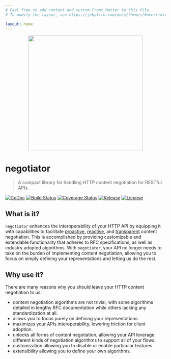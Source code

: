 ```yaml
---
# Feel free to add content and custom Front Matter to this file.
# To modify the layout, see https://jekyllrb.com/docs/themes/#overriding-theme-defaults

layout: home
---
```


<p align="center"><img src="https://user-images.githubusercontent.com/5921929/73627486-ba232b00-4601-11ea-9c45-26e9b31da69d.jpg" width="360"></p>

# negotiator

> A compact library for handling HTTP content negotiation for RESTful APIs.

[![GoDoc][doc-img]][doc] [![Build Status][ci-img]][ci]
[![Coverage Status][coverage-img]][coverage] [![Release][release-img]][release]
[![License][license-img]][license]

## What is it?

`negotiator` enhances the interoperability of your HTTP API by equipping it
with capabilities to facilitate [proactive][rfc7231-3.4.1], 
[reactive][rfc7231-3.4.2], and [transparent][rfc2295] content negotiation. 
This is accomplished by providing customizable and extendable functionality 
that adheres to RFC specifications, as well as industry adopted algorithms. 
With `negotiator`, your API no longer needs to take on the burden of
implementing content negotiation, allowing you to focus on simply defining
your representations and letting us do the rest.

## Why use it?

There are many reasons why you should leave your HTTP content negotiation to us:

- content negotiation algorithms are not trivial, with some algorithms 
  detailed in lengthy RFC documentation while others lacking any
  standardization at all.
- allows you to focus purely on defining your representations.
- maximizes your APIs interoperability, lowering friction for client adoption.
- unlocks all forms of content negotiation, allowing your API leverage
  different kinds of negotiation algorithms to support all of your flows.
- customization allowing you to disable or enable particular features.
- extensibility allowing you to define your own algorithms.

[doc-img]: https://godoc.org/github.com/freerware/negotiator?status.svg
[doc]: https://godoc.org/github.com/freerware/negotiator
[ci-img]: https://travis-ci.com/freerware/negotiator.svg?branch=master
[ci]: https://travis-ci.com/freerware/negotiator
[coverage-img]: https://coveralls.io/repos/github/freerware/negotiator/badge.svg?branch=master
[coverage]: https://coveralls.io/github/freerware/negotiator?branch=master
[license]: https://opensource.org/licenses/Apache-2.0
[license-img]: https://img.shields.io/badge/License-Apache%202.0-blue.svg
[release]: https://github.com/freerware/negotiator/releases
[release-img]: https://img.shields.io/github/tag/freerware/negotiator.svg?label=version
[rfc2295]: https://tools.ietf.org/html/rfc2295
[rfc7231-3.4.1]: https://tools.ietf.org/html/rfc7231#section-3.4.1
[rfc7231-3.4.2]: https://tools.ietf.org/html/rfc7231#section-3.4.2
